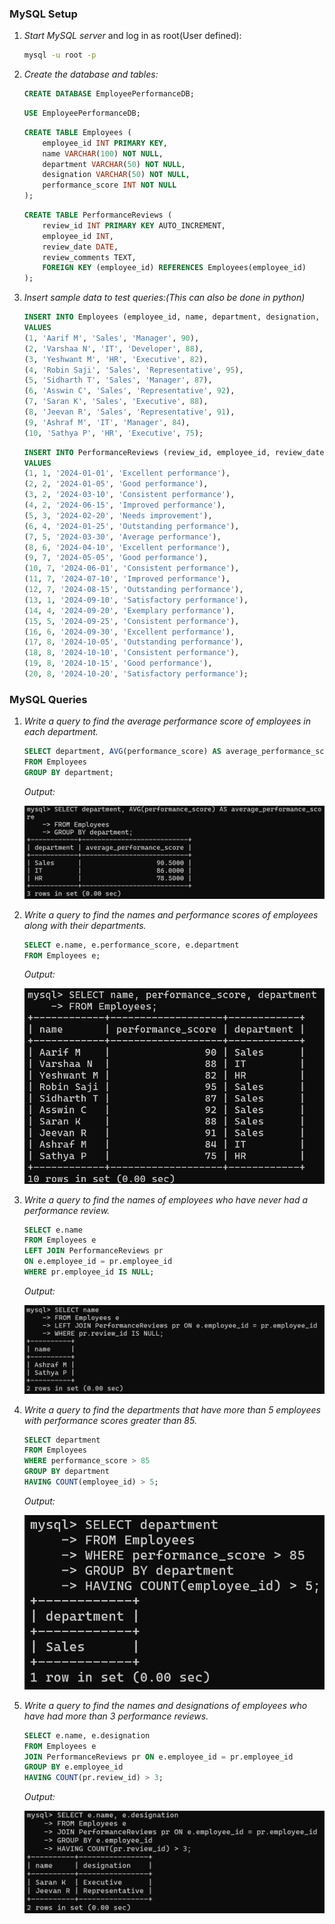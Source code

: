 ### MySQL Setup
1. *Start MySQL server* and log in as root(User defined):
    ```sh
    mysql -u root -p
    

2. *Create the database and tables:*
    ```sql
    CREATE DATABASE EmployeePerformanceDB;
    ```
    
    ```sql
    USE EmployeePerformanceDB;
    ```
    ```sql
    CREATE TABLE Employees (
        employee_id INT PRIMARY KEY,
        name VARCHAR(100) NOT NULL,
        department VARCHAR(50) NOT NULL,
        designation VARCHAR(50) NOT NULL,
        performance_score INT NOT NULL
    );
    ```
    ```sql
    CREATE TABLE PerformanceReviews (
        review_id INT PRIMARY KEY AUTO_INCREMENT,
        employee_id INT,
        review_date DATE,
        review_comments TEXT,
        FOREIGN KEY (employee_id) REFERENCES Employees(employee_id)
    );
    ```
    

3. *Insert sample data to test queries:(This can also be done in python)*
    ```sql
    INSERT INTO Employees (employee_id, name, department, designation, performance_score)
    VALUES 
    (1, 'Aarif M', 'Sales', 'Manager', 90),
    (2, 'Varshaa N', 'IT', 'Developer', 88),
    (3, 'Yeshwant M', 'HR', 'Executive', 82),
    (4, 'Robin Saji', 'Sales', 'Representative', 95),
    (5, 'Sidharth T', 'Sales', 'Manager', 87),
    (6, 'Asswin C', 'Sales', 'Representative', 92),
    (7, 'Saran K', 'Sales', 'Executive', 88),
    (8, 'Jeevan R', 'Sales', 'Representative', 91),
    (9, 'Ashraf M', 'IT', 'Manager', 84),
    (10, 'Sathya P', 'HR', 'Executive', 75);
    ```
    ```sql
    INSERT INTO PerformanceReviews (review_id, employee_id, review_date, review_comments)
    VALUES 
    (1, 1, '2024-01-01', 'Excellent performance'),
    (2, 2, '2024-01-05', 'Good performance'),
    (3, 2, '2024-03-10', 'Consistent performance'),
    (4, 2, '2024-06-15', 'Improved performance'),
    (5, 3, '2024-02-20', 'Needs improvement'),
    (6, 4, '2024-01-25', 'Outstanding performance'),
    (7, 5, '2024-03-30', 'Average performance'),
    (8, 6, '2024-04-10', 'Excellent performance'),
    (9, 7, '2024-05-05', 'Good performance'),
    (10, 7, '2024-06-01', 'Consistent performance'),
    (11, 7, '2024-07-10', 'Improved performance'),
    (12, 7, '2024-08-15', 'Outstanding performance'),
    (13, 1, '2024-09-10', 'Satisfactory performance'),
    (14, 4, '2024-09-20', 'Exemplary performance'),
    (15, 5, '2024-09-25', 'Consistent performance'),
    (16, 6, '2024-09-30', 'Excellent performance'),
    (17, 8, '2024-10-05', 'Outstanding performance'),
    (18, 8, '2024-10-10', 'Consistent performance'),
    (19, 8, '2024-10-15', 'Good performance'),
    (20, 8, '2024-10-20', 'Satisfactory performance');
    ```
### MySQL Queries

1. *Write a query to find the average performance score of employees in each department.*
    ```sql
    SELECT department, AVG(performance_score) AS average_performance_score
    FROM Employees
    GROUP BY department;
    ```
    *Output:*
   
    ![image](https://github.com/Aarifmedharsha/assests/blob/main/Query1.png)

3. *Write a query to find the names and performance scores of employees along with their departments.*
    ```sql
    SELECT e.name, e.performance_score, e.department
    FROM Employees e;
    ```
    *Output:*
   
    ![image](https://github.com/Aarifmedharsha/assests/blob/main/Query2.png)

4. *Write a query to find the names of employees who have never had a performance review.*
    ```sql
    SELECT e.name
    FROM Employees e
    LEFT JOIN PerformanceReviews pr
    ON e.employee_id = pr.employee_id
    WHERE pr.employee_id IS NULL;
    ```
    *Output:*
   
    ![image](https://github.com/Aarifmedharsha/assests/blob/main/Query3.png)

5. *Write a query to find the departments that have more than 5 employees with performance scores greater than 85.*
    ```sql
    SELECT department
    FROM Employees
    WHERE performance_score > 85
    GROUP BY department
    HAVING COUNT(employee_id) > 5;
    ```
    *Output:*
   
    ![image](https://github.com/Aarifmedharsha/assests/blob/main/Query4.png)

6. *Write a query to find the names and designations of employees who have had more than 3 performance reviews.*
    ```sql
    SELECT e.name, e.designation
    FROM Employees e
    JOIN PerformanceReviews pr ON e.employee_id = pr.employee_id
    GROUP BY e.employee_id
    HAVING COUNT(pr.review_id) > 3;
    ```
    *Output:*
   
    ![image](https://github.com/Aarifmedharsha/assests/blob/main/Query5.png)
